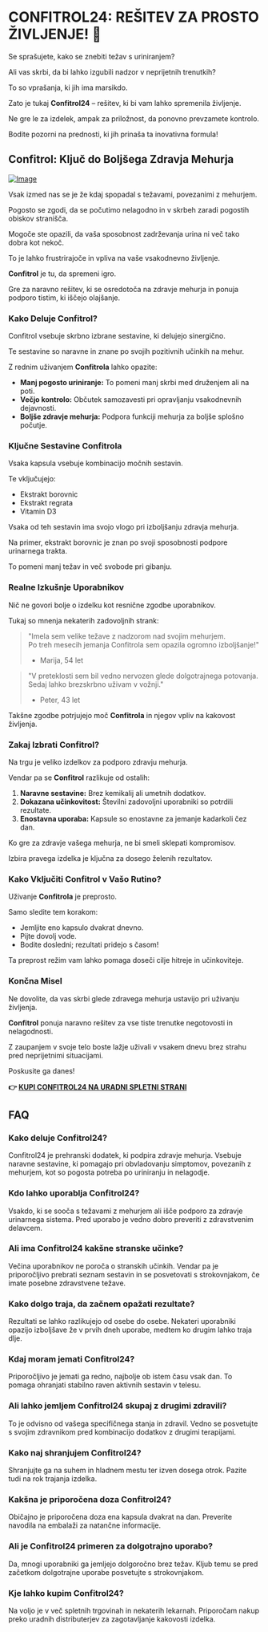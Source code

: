 # CONFITROL24: REŠITEV ZA PROSTO ŽIVLJENJE! 🚀

Se sprašujete, kako se znebiti težav s uriniranjem? 

Ali vas skrbi, da bi lahko izgubili nadzor v neprijetnih trenutkih? 

To so vprašanja, ki jih ima marsikdo. 

Zato je tukaj **Confitrol24** – rešitev, ki bi vam lahko spremenila življenje. 

Ne gre le za izdelek, ampak za priložnost, da ponovno prevzamete kontrolo. 

Bodite pozorni na prednosti, ki jih prinaša ta inovativna formula!

## Confitrol: Ključ do Boljšega Zdravja Mehurja

[![Image](https://www2.sellhealth.com/233/confitrol24-4-2.jpg)](https://gchaffi.com/rwXjHfe6)

Vsak izmed nas se je že kdaj spopadal s težavami, povezanimi z mehurjem. 

Pogosto se zgodi, da se počutimo nelagodno in v skrbeh zaradi pogostih obiskov stranišča. 

Mogoče ste opazili, da vaša sposobnost zadrževanja urina ni več tako dobra kot nekoč. 

To je lahko frustrirajoče in vpliva na vaše vsakodnevno življenje.

**Confitrol** je tu, da spremeni igro. 

Gre za naravno rešitev, ki se osredotoča na zdravje mehurja in ponuja podporo tistim, ki iščejo olajšanje.

### Kako Deluje Confitrol?

Confitrol vsebuje skrbno izbrane sestavine, ki delujejo sinergično. 

Te sestavine so naravne in znane po svojih pozitivnih učinkih na mehur. 

Z rednim uživanjem **Confitrola** lahko opazite:

- **Manj pogosto uriniranje:** To pomeni manj skrbi med druženjem ali na poti.
- **Večjo kontrolo:** Občutek samozavesti pri opravljanju vsakodnevnih dejavnosti.
- **Boljše zdravje mehurja:** Podpora funkciji mehurja za boljše splošno počutje.

### Ključne Sestavine Confitrola

Vsaka kapsula vsebuje kombinacijo močnih sestavin. 

Te vključujejo:

- Ekstrakt borovnic
- Ekstrakt regrata
- Vitamin D3

Vsaka od teh sestavin ima svojo vlogo pri izboljšanju zdravja mehurja.

Na primer, ekstrakt borovnic je znan po svoji sposobnosti podpore urinarnega trakta.

To pomeni manj težav in več svobode pri gibanju.

### Realne Izkušnje Uporabnikov

Nič ne govori bolje o izdelku kot resnične zgodbe uporabnikov.

Tukaj so mnenja nekaterih zadovoljnih strank:

> "Imela sem velike težave z nadzorom nad svojim mehurjem.  
> Po treh mesecih jemanja Confitrola sem opazila ogromno izboljšanje!"  
> - Marija, 54 let  

> "V preteklosti sem bil vedno nervozen glede dolgotrajnega potovanja.  
> Sedaj lahko brezskrbno uživam v vožnji."  
> - Peter, 43 let  

Takšne zgodbe potrjujejo moč **Confitrola** in njegov vpliv na kakovost življenja.

### Zakaj Izbrati Confitrol?

Na trgu je veliko izdelkov za podporo zdravju mehurja. 

Vendar pa se **Confitrol** razlikuje od ostalih:

1. **Naravne sestavine:** Brez kemikalij ali umetnih dodatkov.
2. **Dokazana učinkovitost:** Številni zadovoljni uporabniki so potrdili rezultate.
3. **Enostavna uporaba:** Kapsule so enostavne za jemanje kadarkoli čez dan.

Ko gre za zdravje vašega mehurja, ne bi smeli sklepati kompromisov.

Izbira pravega izdelka je ključna za dosego želenih rezultatov.

### Kako Vključiti Confitrol v Vašo Rutino?

Uživanje **Confitrola** je preprosto. 

Samo sledite tem korakom:

- Jemljite eno kapsulo dvakrat dnevno.
- Pijte dovolj vode.
- Bodite dosledni; rezultati pridejo s časom!

Ta preprost režim vam lahko pomaga doseči cilje hitreje in učinkoviteje.

### Končna Misel

Ne dovolite, da vas skrbi glede zdravega mehurja ustavijo pri uživanju življenja. 

**Confitrol** ponuja naravno rešitev za vse tiste trenutke negotovosti in nelagodnosti.

Z zaupanjem v svoje telo boste lažje uživali v vsakem dnevu brez strahu pred neprijetnimi situacijami.

Poskusite ga danes!



**👉 [KUPI CONFITROL24 NA URADNI SPLETNI STRANI](https://gchaffi.com/rwXjHfe6)**

## FAQ

### Kako deluje Confitrol24?
Confitrol24 je prehranski dodatek, ki podpira zdravje mehurja. Vsebuje naravne sestavine, ki pomagajo pri obvladovanju simptomov, povezanih z mehurjem, kot so pogosta potreba po uriniranju in nelagodje.

### Kdo lahko uporablja Confitrol24?
Vsakdo, ki se sooča s težavami z mehurjem ali išče podporo za zdravje urinarnega sistema. Pred uporabo je vedno dobro preveriti z zdravstvenim delavcem.

### Ali ima Confitrol24 kakšne stranske učinke?
Večina uporabnikov ne poroča o stranskih učinkih. Vendar pa je priporočljivo prebrati seznam sestavin in se posvetovati s strokovnjakom, če imate posebne zdravstvene težave.

### Kako dolgo traja, da začnem opažati rezultate?
Rezultati se lahko razlikujejo od osebe do osebe. Nekateri uporabniki opazijo izboljšave že v prvih dneh uporabe, medtem ko drugim lahko traja dlje.

### Kdaj moram jemati Confitrol24?
Priporočljivo je jemati ga redno, najbolje ob istem času vsak dan. To pomaga ohranjati stabilno raven aktivnih sestavin v telesu.

### Ali lahko jemljem Confitrol24 skupaj z drugimi zdravili?
To je odvisno od vašega specifičnega stanja in zdravil. Vedno se posvetujte s svojim zdravnikom pred kombinacijo dodatkov z drugimi terapijami.

### Kako naj shranjujem Confitrol24?
Shranjujte ga na suhem in hladnem mestu ter izven dosega otrok. Pazite tudi na rok trajanja izdelka.

### Kakšna je priporočena doza Confitrol24?
Običajno je priporočena doza ena kapsula dvakrat na dan. Preverite navodila na embalaži za natančne informacije.

### Ali je Confitrol24 primeren za dolgotrajno uporabo?
Da, mnogi uporabniki ga jemljejo dolgoročno brez težav. Kljub temu se pred začetkom dolgotrajne uporabe posvetujte s strokovnjakom.

### Kje lahko kupim Confitrol24?
Na voljo je v več spletnih trgovinah in nekaterih lekarnah. Priporočam nakup preko uradnih distributerjev za zagotavljanje kakovosti izdelka.